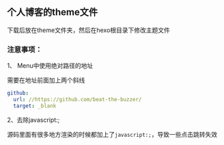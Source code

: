 ## 个人博客的theme文件

下载后放在theme文件夹，然后在hexo根目录下修改主题文件

### 注意事项：

1、 Menu中使用绝对路径的地址

需要在地址前面加上两个斜线

```yml
github:
  url: //https://github.com/beat-the-buzzer/
  target: _blank
```

2、去除javascript:;

源码里面有很多地方渲染的时候都加上了`javascript:;`，导致一些点击跳转失效